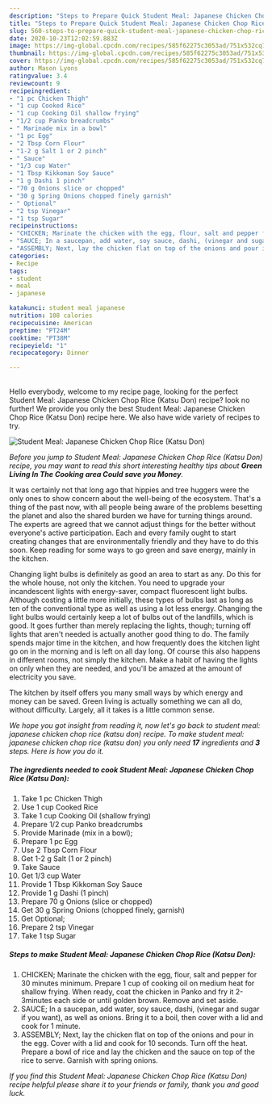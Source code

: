 ```yaml
---
description: "Steps to Prepare Quick Student Meal: Japanese Chicken Chop Rice (Katsu Don)"
title: "Steps to Prepare Quick Student Meal: Japanese Chicken Chop Rice (Katsu Don)"
slug: 560-steps-to-prepare-quick-student-meal-japanese-chicken-chop-rice-katsu-don
date: 2020-10-23T12:02:59.883Z
image: https://img-global.cpcdn.com/recipes/585f62275c3053ad/751x532cq70/student-meal-japanese-chicken-chop-rice-katsu-don-recipe-main-photo.jpg
thumbnail: https://img-global.cpcdn.com/recipes/585f62275c3053ad/751x532cq70/student-meal-japanese-chicken-chop-rice-katsu-don-recipe-main-photo.jpg
cover: https://img-global.cpcdn.com/recipes/585f62275c3053ad/751x532cq70/student-meal-japanese-chicken-chop-rice-katsu-don-recipe-main-photo.jpg
author: Mason Lyons
ratingvalue: 3.4
reviewcount: 9
recipeingredient:
- "1 pc Chicken Thigh"
- "1 cup Cooked Rice"
- "1 cup Cooking Oil shallow frying"
- "1/2 cup Panko breadcrumbs"
- " Marinade mix in a bowl"
- "1 pc Egg"
- "2 Tbsp Corn Flour"
- "1-2 g Salt 1 or 2 pinch"
- " Sauce"
- "1/3 cup Water"
- "1 Tbsp Kikkoman Soy Sauce"
- "1 g Dashi 1 pinch"
- "70 g Onions slice or chopped"
- "30 g Spring Onions chopped finely garnish"
- " Optional"
- "2 tsp Vinegar"
- "1 tsp Sugar"
recipeinstructions:
- "CHICKEN; Marinate the chicken with the egg, flour, salt and pepper for 30 minutes minimum. Prepare 1 cup of cooking oil on medium heat for shallow frying. When ready, coat the chicken in Panko and fry it 2-3minutes each side or until golden brown. Remove and set aside."
- "SAUCE; In a saucepan, add water, soy sauce, dashi, (vinegar and sugar if you want), as well as onions. Bring it to a boil, then cover with a lid and cook for 1 minute."
- "ASSEMBLY; Next, lay the chicken flat on top of the onions and pour in the egg. Cover with a lid and cook for 10 seconds. Turn off the heat. Prepare a bowl of rice and lay the chicken and the sauce on top of the rice to serve. Garnish with spring onions."
categories:
- Recipe
tags:
- student
- meal
- japanese

katakunci: student meal japanese 
nutrition: 108 calories
recipecuisine: American
preptime: "PT24M"
cooktime: "PT38M"
recipeyield: "1"
recipecategory: Dinner

---
```

<br>
Hello everybody, welcome to my recipe page, looking for the perfect Student Meal: Japanese Chicken Chop Rice (Katsu Don) recipe? look no further! We provide you only the best Student Meal: Japanese Chicken Chop Rice (Katsu Don) recipe here. We also have wide variety of recipes to try.
<br>


![Student Meal: Japanese Chicken Chop Rice (Katsu Don)](https://img-global.cpcdn.com/recipes/585f62275c3053ad/751x532cq70/student-meal-japanese-chicken-chop-rice-katsu-don-recipe-main-photo.jpg)

<i>Before you jump to Student Meal: Japanese Chicken Chop Rice (Katsu Don) recipe, you may want to read this short interesting healthy tips about 
<strong>Green Living In The Cooking area Could save you Money</strong>.</i>
</br>

It was certainly not that long ago that hippies and tree huggers were the only ones to show concern about the well-being of the ecosystem. That's a thing of the past now, with all people being aware of the problems besetting the planet and also the shared burden we have for turning things around. The experts are agreed that we cannot adjust things for the better without everyone's active participation. Each and every family ought to start creating changes that are environmentally friendly and they have to do this soon. Keep reading for some ways to go green and save energy, mainly in the kitchen.

Changing light bulbs is definitely as good an area to start as any. Do this for the whole house, not only the kitchen. You need to upgrade your incandescent lights with energy-saver, compact fluorescent light bulbs. Although costing a little more initially, these types of bulbs last as long as ten of the conventional type as well as using a lot less energy. Changing the light bulbs would certainly keep a lot of bulbs out of the landfills, which is good. It goes further than merely replacing the lights, though; turning off lights that aren't needed is actually another good thing to do. The family spends major time in the kitchen, and how frequently does the kitchen light go on in the morning and is left on all day long. Of course this also happens in different rooms, not simply the kitchen. Make a habit of having the lights on only when they are needed, and you'll be amazed at the amount of electricity you save.

The kitchen by itself offers you many small ways by which energy and money can be saved. Green living is actually something we can all do, without difficulty. Largely, all it takes is a little common sense.


<i>We hope you got insight from reading it, now let's go back to student meal: japanese chicken chop rice (katsu don) recipe. To make student meal: japanese chicken chop rice (katsu don) you only need <strong>17</strong> ingredients and <strong>3</strong> steps. Here is how you do it.
</i>

##### The ingredients needed to cook Student Meal: Japanese Chicken Chop Rice (Katsu Don):

1. Take 1 pc Chicken Thigh
1. Use 1 cup Cooked Rice
1. Take 1 cup Cooking Oil (shallow frying)
1. Prepare 1/2 cup Panko breadcrumbs
1. Provide  Marinade (mix in a bowl);
1. Prepare 1 pc Egg
1. Use 2 Tbsp Corn Flour
1. Get 1-2 g Salt (1 or 2 pinch)
1. Take  Sauce
1. Get 1/3 cup Water
1. Provide 1 Tbsp Kikkoman Soy Sauce
1. Provide 1 g Dashi (1 pinch)
1. Prepare 70 g Onions (slice or chopped)
1. Get 30 g Spring Onions (chopped finely, garnish)
1. Get  Optional;
1. Prepare 2 tsp Vinegar
1. Take 1 tsp Sugar


##### Steps to make Student Meal: Japanese Chicken Chop Rice (Katsu Don):

1. CHICKEN; Marinate the chicken with the egg, flour, salt and pepper for 30 minutes minimum. Prepare 1 cup of cooking oil on medium heat for shallow frying. When ready, coat the chicken in Panko and fry it 2-3minutes each side or until golden brown. Remove and set aside.
1. SAUCE; In a saucepan, add water, soy sauce, dashi, (vinegar and sugar if you want), as well as onions. Bring it to a boil, then cover with a lid and cook for 1 minute.
1. ASSEMBLY; Next, lay the chicken flat on top of the onions and pour in the egg. Cover with a lid and cook for 10 seconds. Turn off the heat. Prepare a bowl of rice and lay the chicken and the sauce on top of the rice to serve. Garnish with spring onions.


<i>If you find this Student Meal: Japanese Chicken Chop Rice (Katsu Don) recipe helpful please share it to your friends or family, thank you and good luck.</i>
